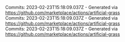Commits: 2023-02-23T15:18:09.037Z - Generated via https://github.com/marketplace/actions/artificial-grass
<br>
Commits: 2023-02-23T15:18:09.037Z - Generated via https://github.com/marketplace/actions/artificial-grass
<br>
Commits: 2023-02-23T15:18:09.037Z - Generated via https://github.com/marketplace/actions/artificial-grass
<br>
